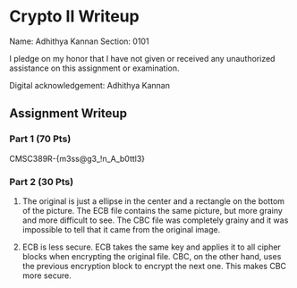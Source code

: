 # Crypto II Writeup

Name: Adhithya Kannan
Section: 0101

I pledge on my honor that I have not given or received any unauthorized
assistance on this assignment or examination.

Digital acknowledgement: Adhithya Kannan

## Assignment Writeup

### Part 1 (70 Pts)

CMSC389R-{m3ss@g3_!n_A_b0ttl3}


### Part 2 (30 Pts)

1) The original is just a ellipse in the center and a rectangle on the bottom of the picture. The ECB file contains the same picture, but more grainy and more difficult to see. The CBC file was completely grainy and it was impossible to tell that it came from the original image.

2) ECB is less secure. ECB takes the same key and applies it to all cipher blocks when encrypting the original file. CBC, on the other hand, uses the previous encryption block to encrypt the next one. This makes CBC more secure.
